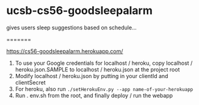 
# ucsb-cs56-goodsleepalarm
gives users sleep suggestions based on schedule...

=======

https://cs56-goodsleepalarm.herokuapp.com/

1. To use your Google credentials for localhost / heroku, copy localhost / heroku.json.SAMPLE to localhost / heroku.json at the project root
2. Modify localhost / heroku.json by putting in your clientId and clientSecret
3. For heroku, also run `./setHerokuEnv.py --app name-of-your-herokuapp`
3. Run . env.sh from the root, and finally deploy / run the webapp
